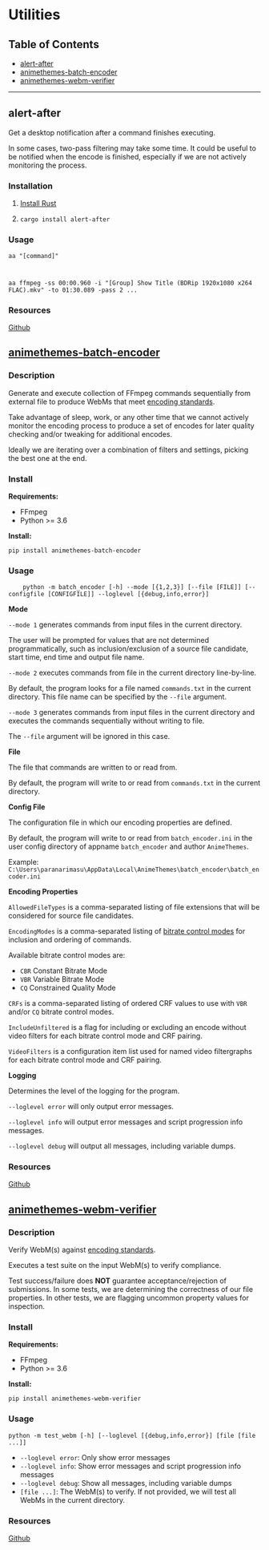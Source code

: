 # Utilities

## Table of Contents

* [alert-after](#alert-after)
* [animethemes-batch-encoder](#animethemes-batch-encoder)
* [animethemes-webm-verifier](#animethemes-webm-verifier)

---

## alert-after

Get a desktop notification after a command finishes executing.

In some cases, two-pass filtering may take some time. It could be useful to be notified when the encode is finished, especially if we are not actively monitoring the process.

### Installation

1. [Install Rust](https://rustup.rs/)

2. `cargo install alert-after`

### Usage

    aa "[command]"

#

    aa ffmpeg -ss 00:00.960 -i "[Group] Show Title (BDRip 1920x1080 x264 FLAC).mkv" -to 01:30.089 -pass 2 ...

### Resources

[Github](https://github.com/frewsxcv/alert-after)

## [animethemes-batch-encoder](https://pypi.org/project/animethemes-batch-encoder/)

### Description

Generate and execute collection of FFmpeg commands sequentially from external file to produce WebMs that meet [encoding standards](/encoding#standards).

Take advantage of sleep, work, or any other time that we cannot actively monitor the encoding process to produce a set of encodes for later quality checking and/or tweaking for additional encodes.

Ideally we are iterating over a combination of filters and settings, picking the best one at the end.

### Install

**Requirements:**

* FFmpeg
* Python >= 3.6

**Install:**

    pip install animethemes-batch-encoder

### Usage

        python -m batch_encoder [-h] --mode [{1,2,3}] [--file [FILE]] [--configfile [CONFIGFILE]] --loglevel [{debug,info,error}]

**Mode**

`--mode 1` generates commands from input files in the current directory.

The user will be prompted for values that are not determined programmatically, such as inclusion/exclusion of a source file candidate, start time, end time and output file name.

`--mode 2` executes commands from file in the current directory line-by-line.

By default, the program looks for a file named `commands.txt` in the current directory. This file name can be specified by the `--file` argument.

`--mode 3` generates commands from input files in the current directory and executes the commands sequentially without writing to file.

The `--file` argument will be ignored in this case.

**File**

The file that commands are written to or read from.

By default, the program will write to or read from `commands.txt` in the current directory.

**Config File**

The configuration file in which our encoding properties are defined.

By default, the program will write to or read from `batch_encoder.ini` in the user config directory of appname `batch_encoder` and author `AnimeThemes`.

Example: `C:\Users\paranarimasu\AppData\Local\AnimeThemes\batch_encoder\batch_encoder.ini`

**Encoding Properties**

`AllowedFileTypes` is a comma-separated listing of file extensions that will be considered for source file candidates.

`EncodingModes` is a comma-separated listing of [bitrate control modes](https://developers.google.com/media/vp9/bitrate-modes) for inclusion and ordering of commands.

Available bitrate control modes are:

* `CBR` Constant Bitrate Mode
* `VBR` Variable Bitrate Mode
* `CQ` Constrained Quality Mode

`CRFs` is a comma-separated listing of ordered CRF values to use with `VBR` and/or `CQ` bitrate control modes.

`IncludeUnfiltered` is a flag for including or excluding an encode without video filters for each bitrate control mode and CRF pairing.

`VideoFilters` is a configuration item list used for named video filtergraphs for each bitrate control mode and CRF pairing.

**Logging**

Determines the level of the logging for the program.

`--loglevel error` will only output error messages.

`--loglevel info` will output error messages and script progression info messages.

`--loglevel debug` will output all messages, including variable dumps.

### Resources

[Github](https://github.com/AnimeThemes/animethemes-batch-encoder)

## [animethemes-webm-verifier](https://pypi.org/project/animethemes-webm-verifier/)

### Description

Verify WebM(s) against [encoding standards](/encoding#standards).

Executes a test suite on the input WebM(s) to verify compliance.

Test success/failure does **NOT** guarantee acceptance/rejection of submissions. In some tests, we are determining the correctness of our file properties. In other tests, we are flagging uncommon property values for inspection.

### Install

**Requirements:**

* FFmpeg
* Python >= 3.6

**Install:**

    pip install animethemes-webm-verifier

### Usage

    python -m test_webm [-h] [--loglevel [{debug,info,error}] [file [file ...]]

* `--loglevel error`: Only show error messages
* `--loglevel info`: Show error messages and script progression info messages
* `--loglevel debug`: Show all messages, including variable dumps
* `[file ...]`: The WebM(s) to verify. If not provided, we will test all WebMs in the current directory.

### Resources

[Github](https://github.com/AnimeThemes/animethemes-webm-verifier)
